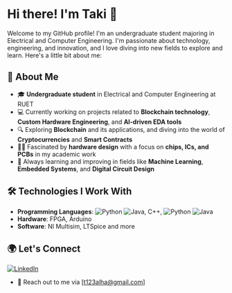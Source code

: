# Hi there! I'm Taki 👋

Welcome to my GitHub profile! I'm an undergraduate student majoring in Electrical and Computer Engineering. I'm passionate about technology, engineering, and innovation, and I love diving into new fields to explore and learn. Here's a little bit about me:

## 🚀 About Me
- 🎓 **Undergraduate student** in Electrical and Computer Engineering at RUET
- 💻 Currently working on projects related to **Blockchain technology**, **Custom Hardware Engineering**, and **AI-driven EDA tools**
- 🔍 Exploring **Blockchain** and its applications, and diving into the world of **Cryptocurrencies** and **Smart Contracts**
- 🧑‍💻 Fascinated by **hardware design** with a focus on **chips, ICs, and PCBs** in my academic work
- 🌱 Always learning and improving in fields like **Machine Learning**, **Embedded Systems**, and **Digital Circuit Design**
  
## 🛠️ Technologies I Work With
- **Programming Languages**: ![Python](https://img.shields.io/badge/-Python-3776AB?style=flat-square&logo=python&logoColor=yellow)
![Java](https://img.shields.io/badge/-Java-007396?style=flat-square&logo=java&logoColor=white), C++, ![Python](https://img.shields.io/badge/-Python-3776AB?style=flat-square&logo=python&logoColor=white)
![Java](https://img.shields.io/badge/-Java-007396?style=flat-square&logo=java&logoColor=white)
- **Hardware**: FPGA, Arduino
- **Software**: NI Multisim, LTSpice and more

## 🌍 Let's Connect
[![LinkedIn](https://img.shields.io/badge/-LinkedIn-0A66C2?style=flat-square&logo=Linkedin&logoColor=white)](https://www.linkedin.com/in/talha-taki-b13069253/)
- 💬 Reach out to me via [t123alha@gmail.com]

